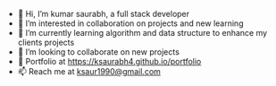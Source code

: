 - 👋 Hi, I’m kumar saurabh, a full stack developer
- 👀 I’m interested in collaboration on projects and new learning  
- 🌱 I’m currently learning algorithm and data structure to enhance my clients projects
- 💞️ I’m looking to collaborate on new projects
- 📃 Portfolio at https://ksaurabh4.github.io/portfolio
- 📫 Reach me at ksaur1990@gmail.com

<!---
ksaurabh4/ksaurabh4 is a ✨ special ✨ repository because its `README.md` (this file) appears on your GitHub profile.
You can click the Preview link to take a look at your changes.
--->
